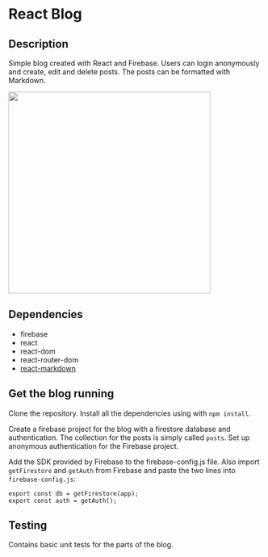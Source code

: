 # React Blog

## Description

Simple blog created with React and Firebase. Users can login anonymously and create, edit and delete posts. The posts can be formatted with Markdown.

<image src="./public/react-blog-home.png" width="400px">

## Dependencies

- firebase
- react
- react-dom
- react-router-dom
- [react-markdown](https://github.com/remarkjs/react-markdown)

## Get the blog running

Clone the repository. Install all the dependencies using with `npm install`.

Create a firebase project for the blog with a firestore database and authentication. The collection for the posts is simply called `posts`. Set up anonymous authentication for the Firebase project.

Add the SDK provided by Firebase to the firebase-config.js file. Also import `getFirestore` and `getAuth` from Firebase and paste the two lines into `firebase-config.js`:

```
export const db = getFirestore(app);
export const auth = getAuth();
```

## Testing

Contains basic unit tests for the parts of the blog.
